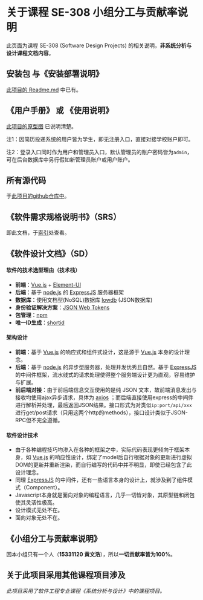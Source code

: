 # 关于课程 SE-308 小组分工与贡献率说明
此页面为课程 SE-308 (Software Design Projects) 的相关说明，**非系统分析与设计课程文档内容**。



## 安装包 与《安装部署说明》

[此项目的 Readme.md](https://github.com/owtotwo/MatrixCV/blob/master/Readme.md) 中已有。



## 《用户手册》 或 《使用说明》

[此项目的原型图](07-01-ui-design) 已说明清楚。

注1：因简历投递系统的用户皆为学生，即无注册入口，直接对接学校账户即可。

注2：登录入口同时作为用户和管理员入口，默认管理员的账户密码皆为`admin`，可在后台数据库中另行假如新管理员账户或用户账户。



## 所有源代码

于[此项目的github仓库中](https://github.com/owtotwo/MatrixCV)。



## 《软件需求规格说明书》（SRS）

即此文档，于[索引](https://owtotwo.github.io/MatrixCV-Docs/)处查看。



## 《软件设计文档》（SD）

#### 软件的技术选型理由（技术栈）

- **前端**：[Vue.js](https://cn.vuejs.org/) + [Element-UI](https://element.eleme.cn/)
- **后端**：基于 [node.js](https://nodejs.org/zh-cn/) 的 [ExpressJS](https://expressjs.com/) 服务器框架
- **数据库**：使用文档型(NoSQL)数据库 [lowdb](https://github.com/typicode/lowdb) (JSON数据库)
- **身份验证解决方案**：[JSON Web Tokens](https://jwt.io/)
- **包管理**：[npm](https://www.npmjs.com/)
- **唯一ID生成**：[shortid](https://github.com/dylang/shortid)

#### 架构设计

- **前端**：基于 [Vue.js](https://cn.vuejs.org/) 的响应式和组件式设计，这是源于 [Vue.js](https://cn.vuejs.org/) 本身的设计理念。
- **后端**：基于 [node.js](https://nodejs.org/zh-cn/) 的异步型服务器，处理并发优秀且自然。基于 [ExpressJS](https://expressjs.com/) 的中间件框架，流水线式的请求处理使得整个服务端设计更为直观，容易维护与扩展。
- **前后端对接**：由于前后端信息交互使用的是纯 JSON 文本，故前端消息发出与接收均使用ajax异步请求，具体为 [axios](https://github.com/axios/axios) ；而后端直接使用express的中间件进行解析并处理，最后返回JSON结果。接口形式为对类似`ip:port/api/xxx`进行get/post请求（只用这两个http的methods），接口设计类似于JSON-RPC但不完全遵循。

#### 软件设计技术

- 由于各种编程技巧均渗入在各种的框架之中，实际代码表现更倾向于框架本身，如 [Vue.js](https://cn.vuejs.org/) 的响应性设计，绑定了model后自行根据对象的更新进行虚拟DOM的更新并重新渲染，而自行编写的代码中并不明显，即使已经包含了此设计理念。
- 同理 [ExpressJS](https://expressjs.com/) 的中间件，还有一些语言本身的设计上，就涉及到了组件模式（Component）。
- Javascript本身就是面向对象的编程语言，几乎一切皆对象，其原型链和闭包使其灵活性极高。
- 设计模式无处不在。
- 面向对象无处不在。



## 《小组分工与贡献率说明》

因本小组只有一个人（**15331120 黄文浩**），所以**一切贡献率皆为100%**。



## 关于此项目采用其他课程项目涉及

_此项目采用了软件工程专业课程《系统分析与设计》中的课程项目。_

